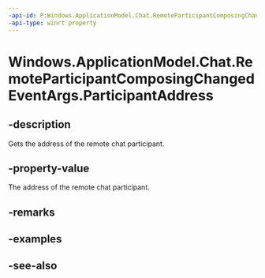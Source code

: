 ```yaml
---
-api-id: P:Windows.ApplicationModel.Chat.RemoteParticipantComposingChangedEventArgs.ParticipantAddress
-api-type: winrt property
---
```


<!-- Property syntax
public string ParticipantAddress { get; }
-->

# Windows.ApplicationModel.Chat.RemoteParticipantComposingChangedEventArgs.ParticipantAddress

## -description
Gets the address of the remote chat participant.

## -property-value
The address of the remote chat participant.

## -remarks

## -examples

## -see-also
